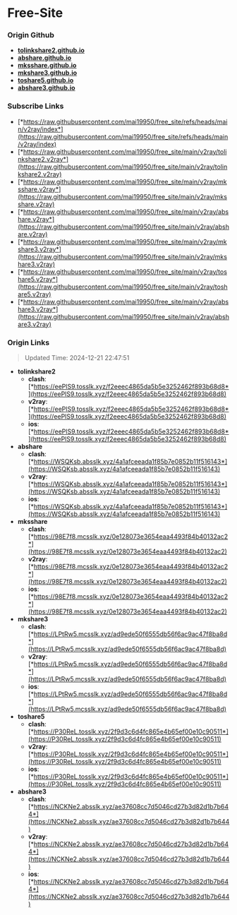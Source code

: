 # Free-Site

### Origin Github

- [**tolinkshare2.github.io**](https://github.com/tolinkshare2/tolinkshare2.github.io)
- [**abshare.github.io**](https://github.com/abshare/abshare.github.io)
- [**mksshare.github.io**](https://github.com/mksshare/mksshare.github.io)
- [**mkshare3.github.io**](https://github.com/mkshare3/mkshare3.github.io)
- [**toshare5.github.io**](https://github.com/toshare5/toshare5.github.io)
- [**abshare3.github.io**](https://github.com/abshare3/abshare3.github.io)

### Subscribe Links

- [*https://raw.githubusercontent.com/mai19950/free_site/refs/heads/main/v2ray/index*](https://raw.githubusercontent.com/mai19950/free_site/refs/heads/main/v2ray/index)
- [*https://raw.githubusercontent.com/mai19950/free_site/main/v2ray/tolinkshare2.v2ray*](https://raw.githubusercontent.com/mai19950/free_site/main/v2ray/tolinkshare2.v2ray)
- [*https://raw.githubusercontent.com/mai19950/free_site/main/v2ray/mksshare.v2ray*](https://raw.githubusercontent.com/mai19950/free_site/main/v2ray/mksshare.v2ray)
- [*https://raw.githubusercontent.com/mai19950/free_site/main/v2ray/abshare.v2ray*](https://raw.githubusercontent.com/mai19950/free_site/main/v2ray/abshare.v2ray)
- [*https://raw.githubusercontent.com/mai19950/free_site/main/v2ray/mkshare3.v2ray*](https://raw.githubusercontent.com/mai19950/free_site/main/v2ray/mkshare3.v2ray)
- [*https://raw.githubusercontent.com/mai19950/free_site/main/v2ray/toshare5.v2ray*](https://raw.githubusercontent.com/mai19950/free_site/main/v2ray/toshare5.v2ray)
- [*https://raw.githubusercontent.com/mai19950/free_site/main/v2ray/abshare3.v2ray*](https://raw.githubusercontent.com/mai19950/free_site/main/v2ray/abshare3.v2ray)

### Origin Links

> Updated Time: 2024-12-21 22:47:51

- **tolinkshare2**
  - **clash**: [*https://eePlS9.tosslk.xyz/f2eeec4865da5b5e3252462f893b68d8*](https://eePlS9.tosslk.xyz/f2eeec4865da5b5e3252462f893b68d8)
  - **v2ray**: [*https://eePlS9.tosslk.xyz/f2eeec4865da5b5e3252462f893b68d8*](https://eePlS9.tosslk.xyz/f2eeec4865da5b5e3252462f893b68d8)
  - **ios**: [*https://eePlS9.tosslk.xyz/f2eeec4865da5b5e3252462f893b68d8*](https://eePlS9.tosslk.xyz/f2eeec4865da5b5e3252462f893b68d8)
- **abshare**
  - **clash**: [*https://WSQKsb.absslk.xyz/4a1afceeada1f85b7e0852b11f516143*](https://WSQKsb.absslk.xyz/4a1afceeada1f85b7e0852b11f516143)
  - **v2ray**: [*https://WSQKsb.absslk.xyz/4a1afceeada1f85b7e0852b11f516143*](https://WSQKsb.absslk.xyz/4a1afceeada1f85b7e0852b11f516143)
  - **ios**: [*https://WSQKsb.absslk.xyz/4a1afceeada1f85b7e0852b11f516143*](https://WSQKsb.absslk.xyz/4a1afceeada1f85b7e0852b11f516143)
- **mksshare**
  - **clash**: [*https://98E7f8.mcsslk.xyz/0e128073e3654eaa4493f84b40132ac2*](https://98E7f8.mcsslk.xyz/0e128073e3654eaa4493f84b40132ac2)
  - **v2ray**: [*https://98E7f8.mcsslk.xyz/0e128073e3654eaa4493f84b40132ac2*](https://98E7f8.mcsslk.xyz/0e128073e3654eaa4493f84b40132ac2)
  - **ios**: [*https://98E7f8.mcsslk.xyz/0e128073e3654eaa4493f84b40132ac2*](https://98E7f8.mcsslk.xyz/0e128073e3654eaa4493f84b40132ac2)
- **mkshare3**
  - **clash**: [*https://LPtRw5.mcsslk.xyz/ad9ede50f6555db56f6ac9ac47f8ba8d*](https://LPtRw5.mcsslk.xyz/ad9ede50f6555db56f6ac9ac47f8ba8d)
  - **v2ray**: [*https://LPtRw5.mcsslk.xyz/ad9ede50f6555db56f6ac9ac47f8ba8d*](https://LPtRw5.mcsslk.xyz/ad9ede50f6555db56f6ac9ac47f8ba8d)
  - **ios**: [*https://LPtRw5.mcsslk.xyz/ad9ede50f6555db56f6ac9ac47f8ba8d*](https://LPtRw5.mcsslk.xyz/ad9ede50f6555db56f6ac9ac47f8ba8d)
- **toshare5**
  - **clash**: [*https://P30ReL.tosslk.xyz/2f9d3c6d4fc865e4b65ef00e10c90511*](https://P30ReL.tosslk.xyz/2f9d3c6d4fc865e4b65ef00e10c90511)
  - **v2ray**: [*https://P30ReL.tosslk.xyz/2f9d3c6d4fc865e4b65ef00e10c90511*](https://P30ReL.tosslk.xyz/2f9d3c6d4fc865e4b65ef00e10c90511)
  - **ios**: [*https://P30ReL.tosslk.xyz/2f9d3c6d4fc865e4b65ef00e10c90511*](https://P30ReL.tosslk.xyz/2f9d3c6d4fc865e4b65ef00e10c90511)
- **abshare3**
  - **clash**: [*https://NCKNe2.absslk.xyz/ae37608cc7d5046cd27b3d82d1b7b644*](https://NCKNe2.absslk.xyz/ae37608cc7d5046cd27b3d82d1b7b644)
  - **v2ray**: [*https://NCKNe2.absslk.xyz/ae37608cc7d5046cd27b3d82d1b7b644*](https://NCKNe2.absslk.xyz/ae37608cc7d5046cd27b3d82d1b7b644)
  - **ios**: [*https://NCKNe2.absslk.xyz/ae37608cc7d5046cd27b3d82d1b7b644*](https://NCKNe2.absslk.xyz/ae37608cc7d5046cd27b3d82d1b7b644)
